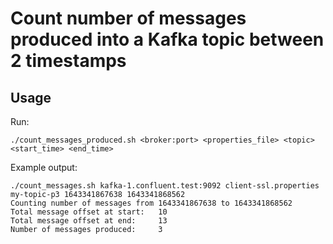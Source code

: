 # Count number of messages produced into a Kafka topic between 2 timestamps

## Usage
Run:
```
./count_messages_produced.sh <broker:port> <properties_file> <topic> <start_time> <end_time>
```

Example output:
```
./count_messages.sh kafka-1.confluent.test:9092 client-ssl.properties my-topic-p3 1643341867638 1643341868562
Counting number of messages from 1643341867638 to 1643341868562
Total message offset at start: 	 10
Total message offset at end: 	 13
Number of messages produced: 	 3
```